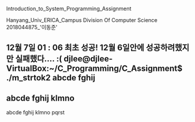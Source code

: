 Introduction_to_System_Programming_Assignment

Hanyang_Univ_ERICA_Campus
Division Of Computer Science
2018044875_'이동준'

12월 7일 01 : 06 최초 성공!
12월 6일안에 성공하려했지만 실패했다.... :(
djlee@djlee-VirtualBox:~/C_Programming/C_Assignment$ ./m_strtok2
abcde
fghij
-----------------
abcde
fghij
klmno
-----------------
abcde
fghij
klmno
pqrst

